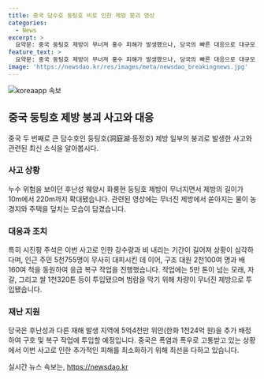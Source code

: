 ```yaml
---
title: 중국 담수호 둥팅호 비로 인한 제방 붕괴 영상
categories:
  - News
excerpt: >
  요약문: 중국 둥팅호 제방이 무너져 홍수 피해가 발생했으나, 당국의 빠른 대응으로 대규모 재해는 발생하지 않았다. 폭염과 폭우가 이어지는 가운데, 2천100명의 구조대원과 160여 척의 배가 투입되어 긴급 복구 작업을 벌였고, 5천755명의 주민은 대피시켜 인명 피해를 막았다.
feature_text: >
  요약문: 중국 둥팅호 제방이 무너져 홍수 피해가 발생했으나, 당국의 빠른 대응으로 대규모 재해는 발생하지 않았다. 폭염과 폭우가 이어지는 가운데, 2천100명의 구조대원과 160여 척의 배가 투입되어 긴급 복구 작업을 벌였고, 5천755명의 주민은 대피시켜 인명 피해를 막았다.
image: 'https://newsdao.kr/res/images/meta/newsdao_breakingnews.jpg'
---
```


<p><img src="https://newsdao.kr/res/images/meta/newsdao_breakingnews.jpg" alt="koreaapp 속보" /></p>

<h2 data-ke-size="size26">중국 둥팅호 제방 붕괴 사고와 대응</h2>

<p data-ke-size="size16">중국 두 번째로 큰 담수호인 둥팅호(洞庭湖·동정호) 제방 일부의 붕괴로 발생한 사고와 관련된 최신 소식을 알아봅시다.</p>

<h3>사고 상황</h3>

<p data-ke-size="size16">누수 위험을 보이던 후난성 웨양시 화룽현 둥팅호 제방이 무너지면서 제방의 길이가 10m에서 220m까지 확대됐습니다. 관련된 영상에는 무너진 제방에서 쏟아지는 물이 농경지와 주택을 덮치는 모습이 담겼습니다.</p>

<h3>대응과 조치</h3>

<p data-ke-size="size16">특히 시진핑 주석은 이번 사고로 인한 강수량과 비 내리는 기간이 길어져 상황이 심각하다며, 인근 주민 5천755명이 무사히 대피시킨 데 이어, 구조 대원 2천100여 명과 배 160여 척을 동원하여 응급 복구 작업을 진행했습니다. 작업에는 5만 톤이 넘는 모래, 자갈, 그리고 쌀 1천320톤 등이 투입됐으며 범람을 막기 위해 차량이 무너진 제방으로 투입됐습니다.</p>

<h3>재난 지원</h3>

<p data-ke-size="size16">당국은 후난성과 다른 재해 발생 지역에 5억4천만 위안(한화 1천24억 원)을 추가 배정하여 구호 및 복구 작업에 투입할 예정입니다. 중국은 폭염과 폭우로 고통받고 있는 상황에서 이번 사고로 인한 추가적인 피해를 최소화하기 위해 최선을 다하고 있습니다.</p>
실시간 뉴스 속보는, <a href="https://newsdao.kr" rel="dofollow">https://newsdao.kr</a>


